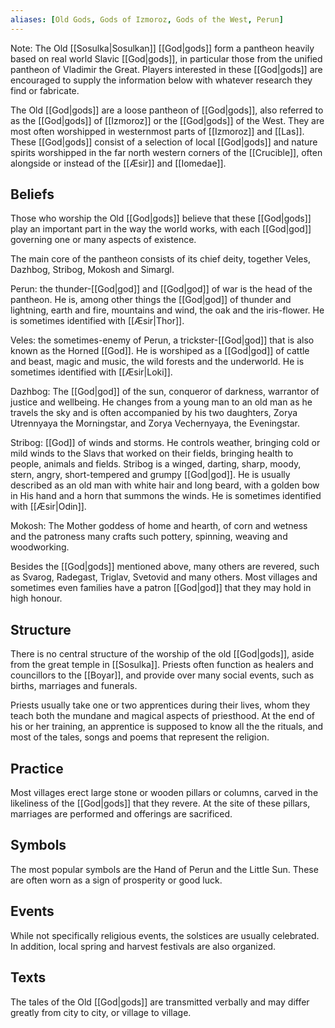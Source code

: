 ```yaml
---
aliases: [Old Gods, Gods of Izmoroz, Gods of the West, Perun]
---
```

Note: The Old [[Sosulka|Sosulkan]] [[God|gods]] form a pantheon heavily based on real world Slavic [[God|gods]], in particular those from the unified pantheon of Vladimir the Great. Players interested in these [[God|gods]] are encouraged to supply the information below with whatever research they find or fabricate.

The Old [[God|gods]] are a loose pantheon of [[God|gods]], also referred to as the [[God|gods]] of [[Izmoroz]] or the [[God|gods]] of the West. They are most often worshipped in westernmost parts of  [[Izmoroz]] and [[Las]]. These [[God|gods]] consist of a selection of local [[God|gods]] and nature spirits worshipped in the far north western corners of the [[Crucible]], often alongside or instead of the [[Æsir]] and [[Iomedae]]. 

## Beliefs
Those who worship the Old [[God|gods]] believe that these [[God|gods]] play an important part in the way the world works, with each [[God|god]] governing one or many aspects of existence. 

The main core of the pantheon consists of its chief deity, together Veles, Dazhbog, Stribog, Mokosh and Simargl. 

Perun: the thunder-[[God|god]] and [[God|god]] of war is the head of the pantheon. He is, among other things the [[God|god]] of thunder and lightning, earth and fire, mountains and wind, the oak and the iris-flower. He is sometimes identified with [[Æsir|Thor]].

Veles: the sometimes-enemy of Perun, a trickster-[[God|god]] that is also known as the Horned [[God]]. He is worshiped as a [[God|god]] of cattle and beast, magic and music, the wild forests and the underworld. He is sometimes identified with [[Æsir|Loki]].

Dazhbog: The [[God|god]] of the sun, conqueror of darkness, warrantor of justice and wellbeing. He changes from a young man to an old man as he travels the sky and is often accompanied by his two daughters, Zorya Utrennyaya the Morningstar, and Zorya Vechernyaya, the Eveningstar.

Stribog: [[God]] of winds and storms. He controls weather, bringing cold or mild winds to the Slavs that worked on their fields, bringing health to people, animals and fields. Stribog is a winged, darting, sharp, moody, stern, angry, short-tempered and grumpy [[God|god]]. He is usually described as an old man with white hair and long beard, with a golden bow in His hand and a horn that summons the winds. He is sometimes identified with [[Æsir|Odin]].

Mokosh: The Mother goddess of home and hearth, of corn and wetness and the patroness many crafts such pottery, spinning, weaving and woodworking.

Besides the [[God|gods]] mentioned above, many others are revered, such as Svarog, Radegast, Triglav, Svetovid and many others. Most villages and sometimes even families have a patron [[God|god]] that they may hold in high honour. 

## Structure
There is no central structure of the worship of the old [[God|gods]], aside from the great temple in [[Sosulka]]. Priests often function as healers and councillors to the [[Boyar]], and provide over many social events, such as births, marriages and funerals.

Priests usually take one or two apprentices during their lives, whom they teach both the mundane and magical aspects of priesthood. At the end of his or her training, an apprentice is supposed to know all the the rituals, and most of the tales, songs and poems that represent the religion.

## Practice
Most villages erect large stone or wooden pillars or columns, carved in the likeliness of the [[God|gods]] that they revere. At the site of these pillars, marriages are performed and offerings are sacrificed.

## Symbols
The most popular symbols are the Hand of Perun and the Little Sun. These are often worn as a sign of prosperity or good luck.

## Events
While not specifically religious events, the solstices are usually celebrated. In addition, local spring and harvest festivals are also organized.

## Texts
The tales of the Old [[God|gods]] are transmitted verbally and may differ greatly from city to city, or village to village. 
